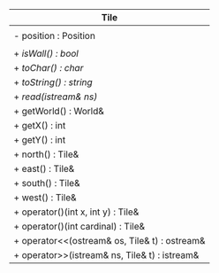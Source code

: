 | Tile                                          |
| ----------------------------------------------|
|                                               |
| - position : Position                         |
|                                               |
| + _isWall() : bool_                           |
| + _toChar() : char_                           |
| + _toString() : string_                       |
| + _read(istream& ns)_                         |
| + getWorld() : World&                         |
| + getX() : int                                |
| + getY() : int                                |
| + north() : Tile&                             |
| + east() : Tile&                              |
| + south() : Tile&                             |
| + west() : Tile&                              |
| + operator()(int x, int y) : Tile&            |
| + operator()(int cardinal) : Tile&            |
| + operator<<(ostream& os, Tile& t) : ostream& |
| + operator>>(istream& ns, Tile& t) : istream& |